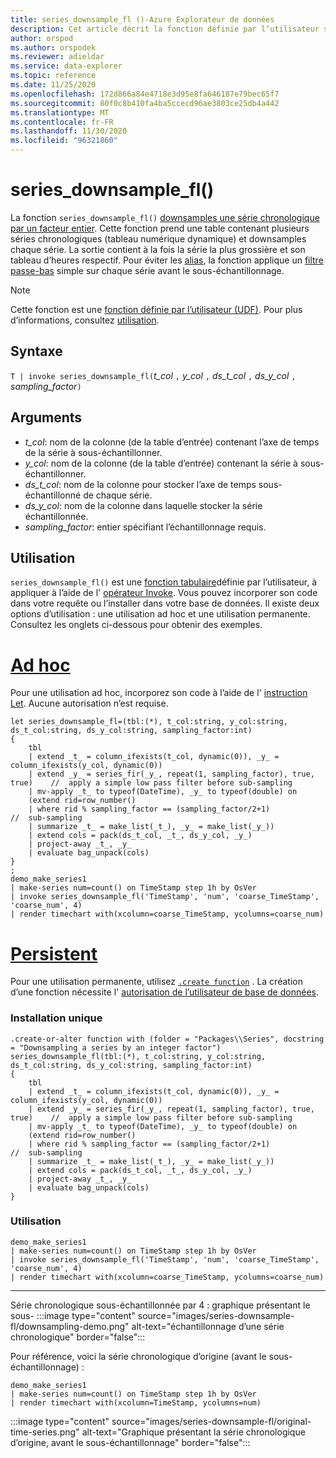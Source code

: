 ```yaml
---
title: series_downsample_fl ()-Azure Explorateur de données
description: Cet article décrit la fonction définie par l’utilisateur series_downsample_fl () dans Azure Explorateur de données.
author: orspod
ms.author: orspodek
ms.reviewer: adieldar
ms.service: data-explorer
ms.topic: reference
ms.date: 11/25/2020
ms.openlocfilehash: 172d866a84e4718e3d95e8fa646187e79bec65f7
ms.sourcegitcommit: 80f0c8b410fa4ba5ccecd96ae3803ce25db4a442
ms.translationtype: MT
ms.contentlocale: fr-FR
ms.lasthandoff: 11/30/2020
ms.locfileid: "96321860"
---
```

# <a name="series_downsample_fl"></a>series_downsample_fl()


La fonction `series_downsample_fl()` [downsamples une série chronologique par un facteur entier](https://en.wikipedia.org/wiki/Downsampling_(signal_processing)#Downsampling_by_an_integer_factor). Cette fonction prend une table contenant plusieurs séries chronologiques (tableau numérique dynamique) et downsamples chaque série. La sortie contient à la fois la série la plus grossière et son tableau d’heures respectif. Pour éviter les [alias](https://en.wikipedia.org/wiki/Aliasing), la fonction applique un [filtre passe-bas](https://en.wikipedia.org/wiki/Low-pass_filter) simple sur chaque série avant le sous-échantillonnage.

> [!NOTE]
> Cette fonction est une [fonction définie par l’utilisateur (UDF)](../query/functions/user-defined-functions.md). Pour plus d’informations, consultez [utilisation](#usage).

## <a name="syntax"></a>Syntaxe

`T | invoke series_downsample_fl(`*t_col* `,` *y_col* `,` *ds_t_col* `,` *ds_y_col* `,` *sampling_factor*`)`

## <a name="arguments"></a>Arguments

* *t_col*: nom de la colonne (de la table d’entrée) contenant l’axe de temps de la série à sous-échantillonner.
* *y_col*: nom de la colonne (de la table d’entrée) contenant la série à sous-échantillonner.
* *ds_t_col*: nom de la colonne pour stocker l’axe de temps sous-échantillonné de chaque série.
* *ds_y_col*: nom de la colonne dans laquelle stocker la série échantillonnée.
* *sampling_factor*: entier spécifiant l’échantillonnage requis.

## <a name="usage"></a>Utilisation

`series_downsample_fl()` est une [fonction tabulaire](../query/functions/user-defined-functions.md#tabular-function)définie par l’utilisateur, à appliquer à l’aide de l' [opérateur Invoke](../query/invokeoperator.md). Vous pouvez incorporer son code dans votre requête ou l’installer dans votre base de données. Il existe deux options d’utilisation : une utilisation ad hoc et une utilisation permanente. Consultez les onglets ci-dessous pour obtenir des exemples.

# <a name="ad-hoc"></a>[Ad hoc](#tab/adhoc)

Pour une utilisation ad hoc, incorporez son code à l’aide de l' [instruction Let](../query/letstatement.md). Aucune autorisation n’est requise.

<!-- csl: https://help.kusto.windows.net:443/Samples -->
```kusto
let series_downsample_fl=(tbl:(*), t_col:string, y_col:string, ds_t_col:string, ds_y_col:string, sampling_factor:int)
{
    tbl
    | extend _t_ = column_ifexists(t_col, dynamic(0)), _y_ = column_ifexists(y_col, dynamic(0))
    | extend _y_ = series_fir(_y_, repeat(1, sampling_factor), true, true)    //  apply a simple low pass filter before sub-sampling
    | mv-apply _t_ to typeof(DateTime), _y_ to typeof(double) on
    (extend rid=row_number()
    | where rid % sampling_factor == (sampling_factor/2+1)                    //  sub-sampling
    | summarize _t_ = make_list(_t_), _y_ = make_list(_y_))
    | extend cols = pack(ds_t_col, _t_, ds_y_col, _y_)
    | project-away _t_, _y_
    | evaluate bag_unpack(cols)
}
;
demo_make_series1
| make-series num=count() on TimeStamp step 1h by OsVer
| invoke series_downsample_fl('TimeStamp', 'num', 'coarse_TimeStamp', 'coarse_num', 4)
| render timechart with(xcolumn=coarse_TimeStamp, ycolumns=coarse_num)
```

# <a name="persistent"></a>[Persistent](#tab/persistent)

Pour une utilisation permanente, utilisez [`.create function`](../management/create-function.md) . La création d’une fonction nécessite l' [autorisation de l’utilisateur de base de données](../management/access-control/role-based-authorization.md).

### <a name="one-time-installation"></a>Installation unique

<!-- csl: https://help.kusto.windows.net:443/Samples -->
```kusto
.create-or-alter function with (folder = "Packages\\Series", docstring = "Downsampling a series by an integer factor")
series_downsample_fl(tbl:(*), t_col:string, y_col:string, ds_t_col:string, ds_y_col:string, sampling_factor:int)
{
    tbl
    | extend _t_ = column_ifexists(t_col, dynamic(0)), _y_ = column_ifexists(y_col, dynamic(0))
    | extend _y_ = series_fir(_y_, repeat(1, sampling_factor), true, true)    //  apply a simple low pass filter before sub-sampling
    | mv-apply _t_ to typeof(DateTime), _y_ to typeof(double) on
    (extend rid=row_number()
    | where rid % sampling_factor == (sampling_factor/2+1)                    //  sub-sampling
    | summarize _t_ = make_list(_t_), _y_ = make_list(_y_))
    | extend cols = pack(ds_t_col, _t_, ds_y_col, _y_)
    | project-away _t_, _y_
    | evaluate bag_unpack(cols)
}
```

### <a name="usage"></a>Utilisation

<!-- csl: https://help.kusto.windows.net:443/Samples -->
```kusto
demo_make_series1
| make-series num=count() on TimeStamp step 1h by OsVer
| invoke series_downsample_fl('TimeStamp', 'num', 'coarse_TimeStamp', 'coarse_num', 4)
| render timechart with(xcolumn=coarse_TimeStamp, ycolumns=coarse_num)
```

---

Série chronologique sous-échantillonnée par 4 : graphique présentant le sous- :::image type="content" source="images/series-downsample-fl/downsampling-demo.png" alt-text="échantillonnage d’une série chronologique" border="false":::

Pour référence, voici la série chronologique d’origine (avant le sous-échantillonnage) :
<!-- csl: https://help.kusto.windows.net:443/Samples -->
```kusto
demo_make_series1
| make-series num=count() on TimeStamp step 1h by OsVer
| render timechart with(xcolumn=TimeStamp, ycolumns=num)
```

:::image type="content" source="images/series-downsample-fl/original-time-series.png" alt-text="Graphique présentant la série chronologique d’origine, avant le sous-échantillonnage" border="false":::

